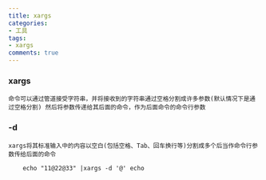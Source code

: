 ```yaml
---
title: xargs
categories: 
- 工具
tags:
- xargs 
comments: true
---
```

### xargs

<!-- more -->

    命令可以通过管道接受字符串，并将接收到的字符串通过空格分割成许多参数(默认情况下是通过空格分割) 然后将参数传递给其后面的命令，作为后面命令的命令行参数


### -d  
    xargs将其标准输入中的内容以空白(包括空格、Tab、回车换行等)分割成多个后当作命令行参数传给后面的命令
```
    echo "11@22@33" |xargs -d '@' echo 
```